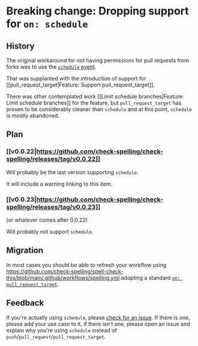 # Breaking change: Dropping support for `on: schedule`

## History

The original workaround for not having permissions for pull requests from forks was to use the [`schedule` event](https://docs.github.com/en/actions/using-workflows/events-that-trigger-workflows#schedule).

That was supplanted with the introduction of support for [[pull_request_target|Feature: Support pull_request_target]].

There was other contemplated work [[Limit schedule branches|Feature: Limit schedule branches]] for the feature, but `pull_request_target` has proven to be considerably cleaner than `schedule` and at this point, `schedule` is mostly abandoned.

## Plan

### [[v0.0.22|https://github.com/check-spelling/check-spelling/releases/tag/v0.0.22]]
Will probably be the last version supporting `schedule`.

It will include a warning linking to this item.

### [[v0.0.23|https://github.com/check-spelling/check-spelling/releases/tag/v0.0.23]]
(or whatever comes after 0.0.22)

Will probably not support `schedule`.

## Migration

In most cases you should be able to refresh your workflow using https://github.com/check-spelling/spell-check-this/blob/main/.github/workflows/spelling.yml adopting a standard [`on: pull_request_target`](./Feature:-Support-pull_request_target).

## Feedback

If you're actually using `schedule`, please [check for an issue](https://github.com/check-spelling/check-spelling/issues?q=is%3Aissue+is%3Aopen+schedule+event+created%3A%3E%3D2023-04-01). If there is one, please add your use case to it, if there isn't one, please open an issue and explain why you're using `schedule` instead of `push`/`pull_request`/`pull_request_target`.
